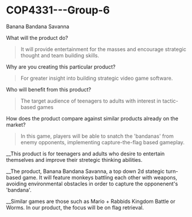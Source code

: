 # COP4331---Group-6

Banana Bandana Savanna

What will the product do?
   
   > It will provide entertainment for the masses and encourage strategic thought and team building skills.
   
Why are you creating this particular product?

   > For greater insight into building strategic video game software.
    
Who will benefit from this product?
   
  > The target audience of teenagers to adults with interest in tactic-based games
     
How does the product compare against similar products already on the market?

  > In this game, players will be able to snatch the 'bandanas' from enemy opponents, implementing capture-the-flag based gameplay.


__This product is for teenagers and adults who desire to entertain themselves and improve their stretegic thinking abilities. 

__The product, Banana Bandana Savanna, a top down 2d stategic turn-based game. It will feature monkeys battling each other with weapons, avoiding environmental obstacles in order to capture the opponenent's 'bandana'.

__Similar games are those such as Mario + Rabbids Kingdom Battle or Worms. In our product, the focus will be on flag retrieval.
